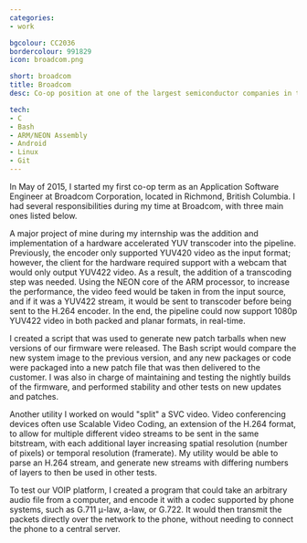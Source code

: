 ```yaml
---
categories:
- work

bgcolour: CC2036
bordercolour: 991829
icon: broadcom.png

short: broadcom
title: Broadcom
desc: Co-op position at one of the largest semiconductor companies in the world.

tech:
- C
- Bash
- ARM/NEON Assembly
- Android
- Linux
- Git
---
```

In May of 2015, I started my first co-op term as an Application Software Engineer at Broadcom Corporation, located in Richmond, British Columbia. I had several responsibilities during my time at Broadcom, with three main ones listed below.

A major project of mine during my internship was the addition and implementation of a hardware accelerated YUV transcoder into the pipeline. Previously, the encoder only supported YUV420 video as the input format; however, the client for the hardware required support with a webcam that would only output YUV422 video. As a result, the addition of a transcoding step was needed. Using the NEON core of the ARM processor, to increase the performance, the video feed would be taken in from the input source, and if it was a YUV422 stream, it would be sent to transcoder before being sent to the H.264 encoder. In the end, the pipeline could now support 1080p YUV422 video in both packed and planar formats, in real-time.

I created a script that was used to generate new patch tarballs when new versions of our firmware were released. The Bash script would compare the new system image to the previous version, and any new packages or code were packaged into a new patch file that was then delivered to the customer. I was also in charge of maintaining and testing the nightly builds of the firmware, and performed stability and other tests on new updates and patches.

Another utility I worked on would "split" a SVC video. Video conferencing devices often use Scalable Video Coding, an extension of the H.264 format, to allow for multiple different video streams to be sent in the same bitstream, with each additional layer increasing spatial resolution (number of pixels) or temporal resolution (framerate). My utility would be able to parse an H.264 stream, and generate new streams with differing numbers of layers to then be used in other tests.

To test our VOIP platform, I created a program that could take an arbitrary audio file from a computer, and encode it with a codec supported by phone systems, such as G.711 μ-law, a-law, or G.722. It would then transmit the packets directly over the network to the phone, without needing to connect the phone to a central server.
